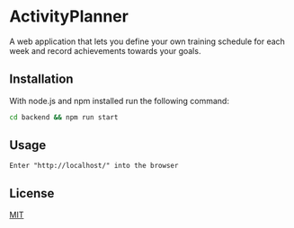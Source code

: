# ActivityPlanner

A web application that lets you define your own training schedule for each week and record achievements towards your goals.


## Installation

With node.js and npm installed run the following command:

```bash
cd backend && npm run start
```


## Usage

```code
Enter "http://localhost/" into the browser
```


## License
[MIT](https://choosealicense.com/licenses/mit/)